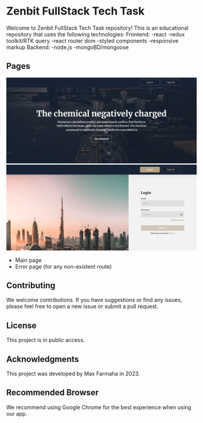 # Zenbit FullStack Tech Task

Welcome to Zenbit FullStack Tech Task repository!
This is an educational repository that uses the following technologies:
Frontend:
-react
-redux toolkit/RTK query
-react router dom
-styled components
-responsive markup
Backend:
-node.js
-mongoBD/mongoose

## Pages

![Start page](./StartPage.jpg)
![Auth page (register/login)](./AuthPage.jpg)
- Main page
- Error page (for any non-existent route)

## Contributing

We welcome contributions. If you have suggestions or find any issues, please feel free to open a new issue or submit a pull request.

## License

This project is in public access.

## Acknowledgments

This project was developed by Max Farmaha in 2023.

## Recommended Browser

We recommend using Google Chrome for the best experience when using our app.
